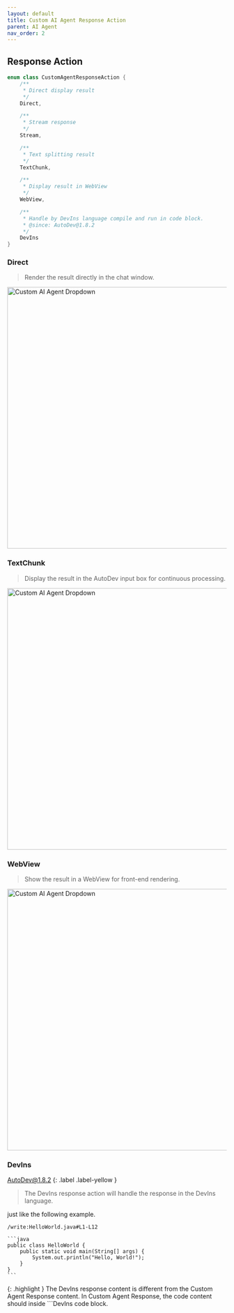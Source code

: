```yaml
---
layout: default
title: Custom AI Agent Response Action
parent: AI Agent
nav_order: 2
---
```


## Response Action

```kotlin
enum class CustomAgentResponseAction {
    /**
     * Direct display result
     */
    Direct,

    /**
     * Stream response
     */
    Stream,

    /**
     * Text splitting result
     */
    TextChunk,

    /**
     * Display result in WebView
     */
    WebView,

    /**
     * Handle by DevIns language compile and run in code block.
     * @since: AutoDev@1.8.2
     */
    DevIns
}
```

### Direct

> Render the result directly in the chat window.

<img src="https://unitmesh.cc/auto-dev/custom-agent-example.png" alt="Custom AI Agent Dropdown" width="600px"/>

### TextChunk

> Display the result in the AutoDev input box for continuous processing.

<img src="https://unitmesh.cc/auto-dev/custom-agent-text-chunk.png" alt="Custom AI Agent Dropdown" width="600px"/>

### WebView

> Show the result in a WebView for front-end rendering.

<img src="https://unitmesh.cc/auto-dev/custom-agent-webview.png" alt="Custom AI Agent Dropdown" width="600px"/>

### DevIns

AutoDev@1.8.2
{: .label .label-yellow }

> The DevIns response action will handle the response in the DevIns language.

just like the following example. 

    /write:HelloWorld.java#L1-L12
    
    ```java
    public class HelloWorld {
        public static void main(String[] args) {
            System.out.println("Hello, World!");
        }
    }
    ```

{: .highlight }
The DevIns response content is different from the Custom Agent Response content. In Custom Agent Response, the code
content should inside \`\`\`DevIns code block.
